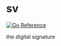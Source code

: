 # sv

[![Go Reference](https://pkg.go.dev/badge/github.com/jamesliu96/geheim/dv.svg)](https://pkg.go.dev/github.com/jamesliu96/geheim/sv)

the digital signature
